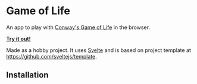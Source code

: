 # Game of Life

An app to play with [Conway's Game of Life](https://en.wikipedia.org/wiki/Conway%27s_Game_of_Life) in the browser.

**[Try it out!](https://gereleth.github.io/game-of-life/public/index.html)**

Made as a hobby project. It uses [Svelte](https://svelte.dev) and is based on project template at https://github.com/sveltejs/template.


## Installation
